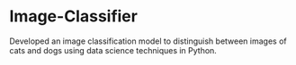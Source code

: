 # Image-Classifier
Developed an image classification model to
distinguish between images of cats and dogs
using data science techniques in Python.
